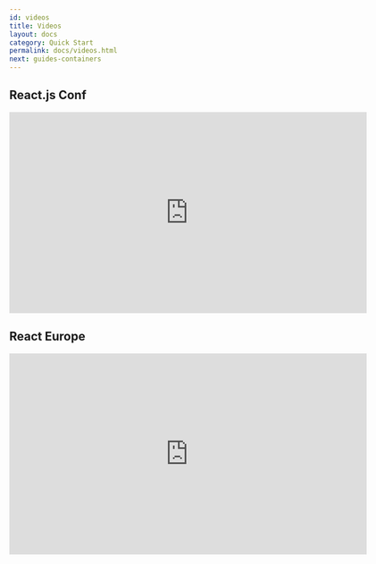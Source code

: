 ```yaml
---
id: videos
title: Videos
layout: docs
category: Quick Start
permalink: docs/videos.html
next: guides-containers
---
```


## React.js Conf

<iframe width="640" height="360" src="https://www.youtube-nocookie.com/embed/9sc8Pyc51uU?rel=0&amp;showinfo=0" frameborder="0" allowfullscreen></iframe>

## React Europe

<iframe width="640" height="360" src="https://www.youtube-nocookie.com/embed/IrgHurBjQbg?rel=0&amp;showinfo=0" frameborder="0" allowfullscreen></iframe>
